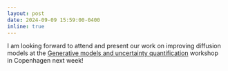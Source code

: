 ```yaml
---
layout: post
date: 2024-09-09 15:59:00-0400
inline: true
---
```


I am looking forward to attend and present our work on improving diffusion models at the [Generative models and uncertainty quantification](https://genu.ai/2024/) workshop in Copenhagen next week!